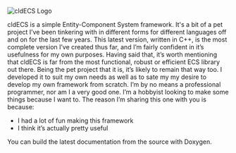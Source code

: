 

![cldECS Logo](http://cldecs.hellocld.com/gfx/cldECS-logo.png)

cldECS is a simple Entity-Component System framework. It's a bit of a pet project I’ve been tinkering with in different forms for different languages off and on for the last few years. This latest version, written in C++, is the most complete version I’ve created thus far, and I’m fairly confident in it’s usefulness for my own purposes. Having said that, it’s worth mentioning that cldECS is far from the most functional, robust or efficient ECS library out there. Being the pet project that it is, it’s likely to remain that way too. I developed it to suit my own needs as well as to sate my my desire to develop my own framework from scratch. I’m by no means a professional programmer, nor am I a very good one. I’m a hobbyist looking to make some things because I want to. The reason I’m sharing this one with you is because: 
* I had a lot of fun making this framework
* I think it’s actually pretty useful

You can build the latest documentation from the source with Doxygen.
